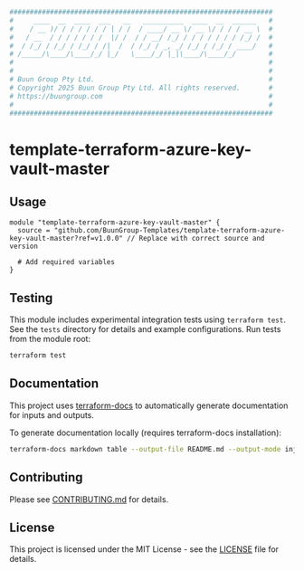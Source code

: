 ```bash
#################################################################
#     ____  __  ____  ___   __   __________  ____  __  ______   #
#    / __ )/ / / / / / / | / /  / ____/ __ \/ __ \/ / / / __ \  #
#   / __  / / / / / / /  |/ /  / / __/ /_/ / / / / / / / /_/ /  #
#  / /_/ / /_/ / /_/ / /|  /  / /_/ / _, _/ /_/ / /_/ / ____/   #
# /_____/\____/\____/_/ |_/   \____/_/ |_|\____/\____/_/        #
#                                                               #
#                                                               #
# Buun Group Pty Ltd.                                           #
# Copyright 2025 Buun Group Pty Ltd. All rights reserved.       #
# https://buungroup.com                                         #
#                                                               #
#################################################################

```

# template-terraform-azure-key-vault-master

<!-- Brief description of the module -->

## Usage

```hcl
module "template-terraform-azure-key-vault-master" {
  source = "github.com/BuunGroup-Templates/template-terraform-azure-key-vault-master?ref=v1.0.0" // Replace with correct source and version

  # Add required variables
}
```

## Testing

This module includes experimental integration tests using `terraform test`.
See the `tests` directory for details and example configurations. Run tests from the module root:
```bash
terraform test
```

## Documentation

This project uses [terraform-docs](https://github.com/terraform-docs/terraform-docs) to automatically generate documentation for inputs and outputs.

To generate documentation locally (requires terraform-docs installation):
```bash
terraform-docs markdown table --output-file README.md --output-mode inject .
```

<!-- BEGIN_TF_DOCS -->
<!-- END_TF_DOCS -->

## Contributing

Please see [CONTRIBUTING.md](CONTRIBUTING.md) for details.

## License

This project is licensed under the MIT License - see the [LICENSE](LICENSE) file for details. 